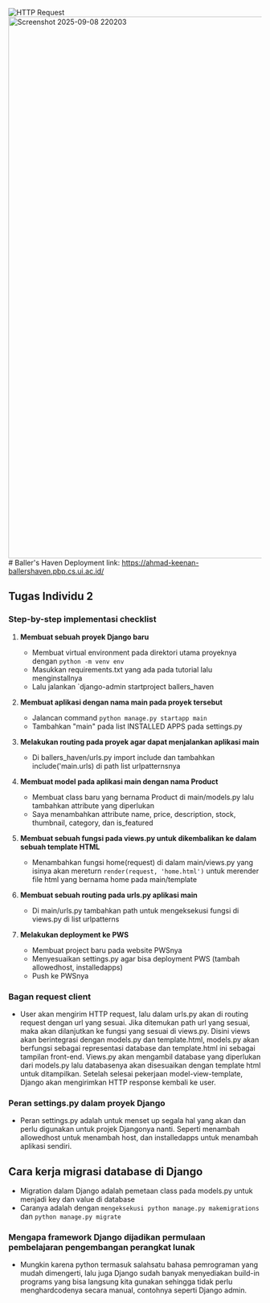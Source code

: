 ![HTTP Request](https://github.com/user-attachments/assets/355a3746-f74d-4a3d-9132-b7ec068de692)<img width="1919" height="1079" alt="Screenshot 2025-09-08 220203" src="https://github.com/user-attachments/assets/3d1980f4-a63c-410b-991e-2e6a91a047fb" /># Baller's Haven
Deployment link: https://ahmad-keenan-ballershaven.pbp.cs.ui.ac.id/

## Tugas Individu 2
### Step-by-step implementasi checklist
1. **Membuat sebuah proyek Django baru**  
   - Membuat virtual environment pada direktori utama proyeknya dengan `python -m venv env`
   - Masukkan requirements.txt yang ada pada tutorial lalu menginstallnya
   - Lalu jalankan `django-admin startproject ballers_haven

2. **Membuat aplikasi dengan nama main pada proyek tersebut**
   - Jalancan command `python manage.py startapp main`
   - Tambahkan "main" pada list INSTALLED APPS pada settings.py

3. **Melakukan routing pada proyek agar dapat menjalankan aplikasi main**
   - Di ballers_haven/urls.py import include dan tambahkan include('main.urls) di path list urlpatternsnya


4. **Membuat model pada aplikasi main dengan nama Product**
   - Membuat class baru yang bernama Product di main/models.py lalu tambahkan attribute yang diperlukan
   - Saya menambahkan attribute name, price, description, stock, thumbnail, category, dan is_featured

5. **Membuat sebuah fungsi pada views.py untuk dikembalikan ke dalam sebuah template HTML**
   - Menambahkan fungsi home(request) di dalam main/views.py yang isinya akan mereturn `render(request, 'home.html')` untuk merender file html yang bernama home pada main/template

6. **Membuat sebuah routing pada urls.py aplikasi main**
   - Di main/urls.py tambahkan path untuk mengeksekusi fungsi di views.py di list urlpatterns

7. **Melakukan deployment ke PWS**
   - Membuat project baru pada website PWSnya
   - Menyesuaikan settings.py agar bisa deployment PWS (tambah allowedhost, installedapps)
   - Push ke PWSnya

### Bagan request client

  - User akan mengirim HTTP request, lalu dalam urls.py akan di routing request dengan url yang sesuai. Jika ditemukan path url yang sesuai, maka akan dilanjutkan ke fungsi yang sesuai di views.py. Disini views akan berintegrasi dengan models.py dan template.html, models.py akan berfungsi sebagai representasi database dan template.html ini sebagai tampilan front-end. Views.py akan mengambil database yang diperlukan dari models.py lalu databasenya akan disesuaikan dengan template html untuk ditampilkan. Setelah selesai pekerjaan model-view-template, Django akan mengirimkan HTTP response kembali ke user.

### Peran settings.py dalam proyek Django
  - Peran settings.py adalah untuk menset up segala hal yang akan dan perlu digunakan untuk projek Djangonya nanti. Seperti menambah allowedhost untuk menambah host, dan installedapps untuk menambah aplikasi sendiri.

## Cara kerja migrasi database di Django
  - Migration dalam Django adalah pemetaan class pada models.py untuk menjadi key dan value di database
  - Caranya adalah dengan `mengeksekusi python manage.py makemigrations` dan `python manage.py migrate`

### Mengapa framework Django dijadikan permulaan pembelajaran pengembangan perangkat lunak
  - Mungkin karena python termasuk salahsatu bahasa pemrograman yang mudah dimengerti, lalu juga Django sudah banyak menyediakan build-in programs yang bisa langsung kita gunakan sehingga tidak perlu menghardcodenya secara manual, contohnya seperti Django admin.
